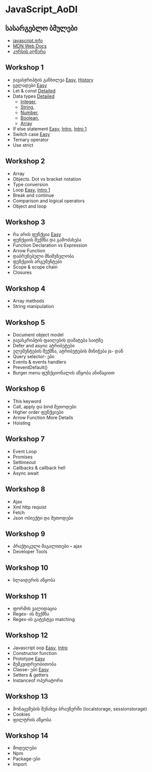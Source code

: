 # JavaScript_AoDI

## სასარგებლო ბმულები 
- [javascript.info](https://javascript.info/)
- [MDN Web Docs](https://developer.mozilla.org/en-US/docs/Web/JavaScript)
- [კურსის აღწერა](https://digitaledu.ge/javascript-kursi/)

## Workshop 1
- ჯავასჯრიპტის განხილვა [Easy](https://youtu.be/lkIFF4maKMU?si=7v5hMI_x0tJxPmR0), [History](https://youtu.be/qKJP93dWn40?si=0v-vXXtIs3EeSsPF)
- ცვლადები [Easy](https://youtu.be/xjZDZ1TJe4o?si=UF5eVt7B1X-iZa0V)
- Let & const [Detailed](https://youtu.be/9WIJQDvt4Us?si=mf6MR24RW82b1YcA)
- Data types [Detailed](https://youtu.be/808eYu9B9Yw?si=b0_QDF-vsQP4PRoE)
  - [Integer](https://youtu.be/emsQNeIe5ew?si=ij_YfqpKx3y6Kf0d),
  - [String](https://youtu.be/h2Qf9vIfJnY?si=PTOoxZqTvh2Dguhr),
  - [Number](https://youtu.be/emsQNeIe5ew?si=X7gzWdhJEDTyh1B4),
  - [Boolean](https://youtu.be/PkRnbBXcdTw?si=T2opUcqre8MrxxYz),
  - [Array](https://youtu.be/Ri9ljAqm-is?si=Osb6IEPooG06yxWW)
- If else statement [Easy](https://youtu.be/V4eH7B9OcHk?si=9PUrdCOaSSm3s2pT&t=60), [Intro](https://youtu.be/HQ3dCWjfRZ4?si=4pa0AniFWSkf6FWl), [Intro 1](https://youtu.be/m2Ux2PnJe6E?si=14DVaZg5aRY07PiK)
- Switch case [Easy](https://youtu.be/frSpkF-sPYk?si=VTu1cNtxZvH7NflA)
- Ternary operator
- Use strict

## Workshop 2
- Array
- Objects. Dot vs bracket notation
- Type conversion
- Loop [Easy](https://youtu.be/r3Ti5Xp9W8A?si=aS7nWRNfPDYlClpV), [Intro 1](https://youtu.be/mgooqyWMTxk?si=uw--Z_yMa39UaaAv)
- Break and continue
- Comparison and logical operators
- Object and loop

## Workshop 3
- რა არის ფუნქცია [Easy](https://youtu.be/3JIZ40yuZL0?si=B5vcy33TeIM6gvwY)
- ფუნქციის შექმნა და გამოძახება
- Function Declaration vs Expression
- Arrow Function
- დაბრუნებული მნიშვნელობა
- ფუნქციის არგუმენტები
- Scope & scope chain
- Closures

## Workshop 4
- Array methods
- String manipulation
  
## Workshop 5
- Document object model
- ჯავასკრიპტის ფაილების დამატება საიტზე
- Defer and async ატრიბუტები
- ელემენტების შექმნა, ატრიბუტების მინიჭება js- დან
- Query selector- ები
- Events & events handlers
- PreventDefault()
- Burger menu ფუნქციონალის აწყობა ანიმაციით

## Workshop 6
- This keyword
- Call, apply და bind მეთოდები
- Higher order ფუნქციები
- Arrow Function More Details
- Hoisting

## Workshop 7
- Event Loop
- Promises
- Settimeout
- Callbacks & callback hell
- Async await

## Workshop 8
- Ajax
- Xml http requist
- Fetch
- Json ობიექტი და მეთოდები
  
## Workshop 9
- პრაქტიკული მაგალითები – ajax
- Developer Tools

## Workshop 10
- სლაიდერის აწყობა
  
## Workshop 11
- ფორმის ვალიდაცია
- Regex- ის შექმნა
- Regex-ის გატესტვა matching

## Workshop 12
- Javascript oop [Easy](https://youtu.be/X3cFiJnxUBY?si=RBd1ZkqAdOCXbJlk), [Intro](https://youtu.be/Wok4Xw_5cyY?si=JgcLQ3tH-ZZDm3Bj)
- Constructor function
- Prototype [Easy](https://youtu.be/tE2e9SXLyQs?si=_Ab0e_23DFo_tA0m)
- მემკვიდრეობითობა
- Classe- ები [Easy](https://youtu.be/IHyxevOMosw?si=6pRBk4FeVkF1ezJb)
- Setters & getters
- Instanceof ოპერატორი

## Workshop 13
- მონაცემების შენახვა ბრაუზერში (localstorage, sessionstorage)
- Cookies
- ფილტრის აწყობა
  
## Workshop 14
- მოდულები
- Npm
- Package-ები
- Import
